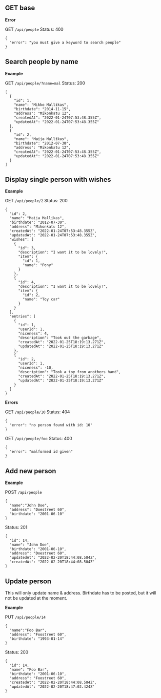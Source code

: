 ## GET base

**Error**

GET `/api/people`
Status: 400

```
{
  "error": "you must give a keyword to search people"
}
```

## Search people by name

**Example**

GET `/api/people/?name=mal`
Status: 200

```
[
  {
    "id": 1,
    "name": "Mikko Mallikas",
    "birthdate": "2014-11-15",
    "address": "Mikonkatu 12",
    "createdAt": "2022-01-24T07:53:48.355Z",
    "updatedAt": "2022-01-24T07:53:48.355Z"
  },
  {
    "id": 2,
    "name": "Maija Mallikas",
    "birthdate": "2012-07-30",
    "address": "Mikonkatu 12",
    "createdAt": "2022-01-24T07:53:48.355Z",
    "updatedAt": "2022-01-24T07:53:48.355Z"
  }
]
```

## Display single person with wishes

**Example**

GET `/api/people/2`
Status: 200

```
{
  "id": 2,
  "name": "Maija Mallikas",
  "birthdate": "2012-07-30",
  "address": "Mikonkatu 12",
  "createdAt": "2022-01-24T07:53:48.355Z",
  "updatedAt": "2022-01-24T07:53:48.355Z",
  "wishes": [
    {
      "id": 3,
      "description": "I want it to be lovely!",
      "item": {
        "id": 1,
        "name": "Pony"
      }
    },
    {
      "id": 4,
      "description": "I want it to be lovely!",
      "item": {
        "id": 2,
        "name": "Toy car"
      }
    }
  ],
  "entries": [
    {
      "id": 1,
      "userId": 1,
      "niceness": 4,
      "description": "Took out the garbage",
      "createdAt": "2022-01-25T18:19:13.271Z",
      "updatedAt": "2022-01-25T18:19:13.271Z"
    },
    {
      "id": 2,
      "userId": 1,
      "niceness": -10,
      "description": "Took a toy from anothers hand",
      "createdAt": "2022-01-25T18:19:13.271Z",
      "updatedAt": "2022-01-25T18:19:13.271Z"
    }
  ]
}
```

**Errors**

GET `/api/people/10`
Status: 404

```
{
  "error": "no person found with id: 10"
}
```

GET `/api/people/foo`
Status: 400

```
{
  "error": "malformed id given"
}
```

## Add new person

**Example**

POST `/api/people`
```
{
  "name":"John Doe",
  "address": "Doestreet 60",
  "birthdate": "2001-06-10"
}
```

Status: 201

```
{
  "id": 14,
  "name": "John Doe",
  "birthdate": "2001-06-10",
  "address": "Doestreet 60",
  "updatedAt": "2022-02-20T18:44:08.504Z",
  "createdAt": "2022-02-20T18:44:08.504Z"
}
```

## Update person

This will only update name & address. Birthdate has to be posted, but it will not be updated at the moment. 

**Example**

PUT `/api/people/14`
```
{
  "name":"Foo Bar",
  "address": "Foostreet 60",
  "birthdate": "1993-01-14"
}
```

Status: 200

```
{
  "id": 14,
  "name": "Foo Bar",
  "birthdate": "2001-06-10",
  "address": "Foostreet 60",
  "createdAt": "2022-02-20T18:44:08.504Z",
  "updatedAt": "2022-02-20T18:47:02.424Z"
}
```
